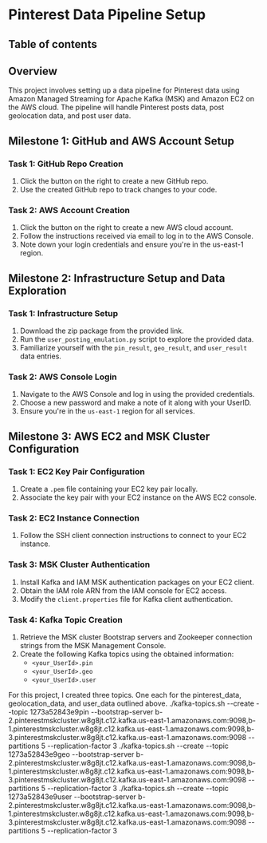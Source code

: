 # Pinterest Data Pipeline Setup
## Table of contents
## Overview
This project involves setting up a data pipeline for Pinterest data using Amazon Managed Streaming for Apache Kafka (MSK) and Amazon EC2 on the AWS cloud. The pipeline will handle Pinterest posts data, post geolocation data, and post user data.

## Milestone 1: GitHub and AWS Account Setup

### Task 1: GitHub Repo Creation
1. Click the button on the right to create a new GitHub repo.
2. Use the created GitHub repo to track changes to your code.

### Task 2: AWS Account Creation
1. Click the button on the right to create a new AWS cloud account.
2. Follow the instructions received via email to log in to the AWS Console.
3. Note down your login credentials and ensure you're in the us-east-1 region.

## Milestone 2: Infrastructure Setup and Data Exploration

### Task 1: Infrastructure Setup
1. Download the zip package from the provided link.
2. Run the `user_posting_emulation.py` script to explore the provided data.
3. Familiarize yourself with the `pin_result`, `geo_result`, and `user_result` data entries.

### Task 2: AWS Console Login
1. Navigate to the AWS Console and log in using the provided credentials.
2. Choose a new password and make a note of it along with your UserID.
3. Ensure you're in the `us-east-1` region for all services.

## Milestone 3: AWS EC2 and MSK Cluster Configuration

### Task 1: EC2 Key Pair Configuration
1. Create a `.pem` file containing your EC2 key pair locally.
2. Associate the key pair with your EC2 instance on the AWS EC2 console.

### Task 2: EC2 Instance Connection
1. Follow the SSH client connection instructions to connect to your EC2 instance.

### Task 3: MSK Cluster Authentication
1. Install Kafka and IAM MSK authentication packages on your EC2 client.
2. Obtain the IAM role ARN from the IAM console for EC2 access.
3. Modify the `client.properties` file for Kafka client authentication.

### Task 4: Kafka Topic Creation
1. Retrieve the MSK cluster Bootstrap servers and Zookeeper connection strings from the MSK Management Console.
2. Create the following Kafka topics using the obtained information:
   - `<your_UserId>.pin`
   - `<your_UserId>.geo`
   - `<your_UserId>.user`

For this project, I created three topics. One each for the pinterest_data, geolocation_data, and user_data outlined above.
./kafka-topics.sh --create --topic 1273a52843e9pin --bootstrap-server b-2.pinterestmskcluster.w8g8jt.c12.kafka.us-east-1.amazonaws.com:9098,b-1.pinterestmskcluster.w8g8jt.c12.kafka.us-east-1.amazonaws.com:9098,b-3.pinterestmskcluster.w8g8jt.c12.kafka.us-east-1.amazonaws.com:9098 --partitions 5 --replication-factor 3
./kafka-topics.sh --create --topic 1273a52843e9geo --bootstrap-server b-2.pinterestmskcluster.w8g8jt.c12.kafka.us-east-1.amazonaws.com:9098,b-1.pinterestmskcluster.w8g8jt.c12.kafka.us-east-1.amazonaws.com:9098,b-3.pinterestmskcluster.w8g8jt.c12.kafka.us-east-1.amazonaws.com:9098 --partitions 5 --replication-factor 3
./kafka-topics.sh --create --topic 1273a52843e9user --bootstrap-server b-2.pinterestmskcluster.w8g8jt.c12.kafka.us-east-1.amazonaws.com:9098,b-1.pinterestmskcluster.w8g8jt.c12.kafka.us-east-1.amazonaws.com:9098,b-3.pinterestmskcluster.w8g8jt.c12.kafka.us-east-1.amazonaws.com:9098 --partitions 5 --replication-factor 3

